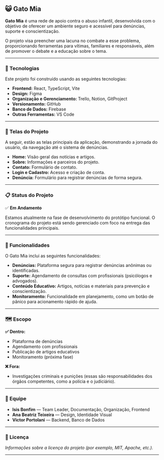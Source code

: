 ## 😺 Gato Mia

**Gato Mia** é uma rede de apoio contra o abuso infantil, desenvolvida com o objetivo de oferecer um ambiente seguro e acessível para denúncias, suporte e conscientização.

O projeto visa preencher uma lacuna no combate a esse problema, proporcionando ferramentas para vítimas, familiares e responsáveis, além de promover o debate e a educação sobre o tema.

---

### 🚀 Tecnologias

Este projeto foi construído usando as seguintes tecnologias:

-   **Frontend:** React, TypeScript, Vite
-   **Design:** Figma
-   **Organização e Gerenciamento:** Trello, Notion, GitProject
-   **Versionamento:** GitHub
-   **Banco de Dados:** Firebase
-   **Outras Ferramentas:** VS Code

---

### 🎨 Telas do Projeto

A seguir, estão as telas principais da aplicação, demonstrando a jornada do usuário, da navegação até o sistema de denúncias.

* **Home:** Visão geral das notícias e artigos.
* **Sobre:** Informações e parceiros do projeto.
* **Contato:** Formulário de contato.
* **Login e Cadastro:** Acesso e criação de conta.
* **Denúncia:** Formulário para registrar denúncias de forma segura.

---

### 📋 Status do Projeto

✅ **Em Andamento**

Estamos atualmente na fase de desenvolvimento do protótipo funcional. O cronograma do projeto está sendo gerenciado com foco na entrega das funcionalidades principais.

---

### 🎯 Funcionalidades

O Gato Mia inclui as seguintes funcionalidades:

* **Denúncias:** Plataforma segura para registrar denúncias anônimas ou identificadas.
* **Suporte:** Agendamento de consultas com profissionais (psicólogos e advogados).
* **Conteúdo Educativo:** Artigos, notícias e materiais para prevenção e conscientização.
* **Monitoramento:** Funcionalidade em planejamento, como um botão de pânico para acionamento rápido de ajuda.

---

### 🗺️ Escopo

**✅ Dentro:**
* Plataforma de denúncias
* Agendamento com profissionais
* Publicação de artigos educativos
* Monitoramento (próxima fase)

**❌ Fora:**
* Investigações criminais e punições (essas são responsabilidades dos órgãos competentes, como a polícia e o judiciário).

---

### 🤝 Equipe

* **Isis Bonfim** — Team Leader, Documentação, Organização, Frontend
* **Ana Beatriz Teixeira** — Design, Identidade Visual
* **Victor Portolani** — Backend, Banco de Dados

---

### 📄 Licença

*Informações sobre a licença do projeto (por exemplo, MIT, Apache, etc.).*

---
